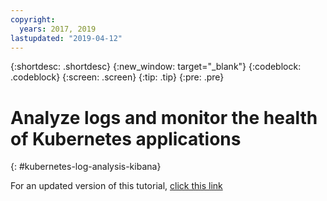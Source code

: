 ```yaml
---
copyright:
  years: 2017, 2019
lastupdated: "2019-04-12"
---
```


{:shortdesc: .shortdesc}
{:new_window: target="_blank"}
{:codeblock: .codeblock}
{:screen: .screen}
{:tip: .tip}
{:pre: .pre}


# Analyze logs and monitor the health of Kubernetes applications
{: #kubernetes-log-analysis-kibana}

For an updated version of this tutorial, [click this link](https://{DomainName}/docs/tutorials?topic=solution-tutorials-application-log-analysis#application-log-analysis)